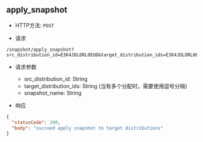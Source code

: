 ## apply_snapshot

- HTTP方法: `POST`

- 请求

```http request
/snapshot/apply_snapshot?src_distribution_id=E3K4JDLORL0EUD&target_distribution_ids=E3K4JDLORL0EUD&snapshot_name=snapshot1
```

- 请求参数 
    - src_distribution_id: String
    - target_distribution_ids: String (当有多个分配时，需要使用逗号分隔)
    - snapshot_name: String


- 响应
```json
{
  "statusCode": 200,
  "body": "succeed apply snapshot to target distributions"
}
```
